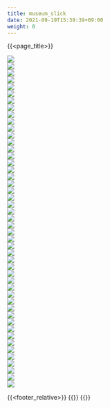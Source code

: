 ```yaml
---
title: museum_slick
date: 2021-09-19T15:39:39+09:00
weight: 0
---
```


{{<page_title>}}
<!-- Slider main container -->
<div class="single-item">
<div><img src="http://morihiro.sakura.ne.jp/pictures/001.jpg"></div>
<div><img src="http://morihiro.sakura.ne.jp/pictures/002.jpg"></div>
<div><img src="http://morihiro.sakura.ne.jp/pictures/003.jpg"></div>
<div><img src="http://morihiro.sakura.ne.jp/pictures/004.jpg"></div>
<div><img src="http://morihiro.sakura.ne.jp/pictures/005.jpg"></div>
<div><img src="http://morihiro.sakura.ne.jp/pictures/006.jpg"></div>
<div><img src="http://morihiro.sakura.ne.jp/pictures/007.jpg"></div>
<div><img src="http://morihiro.sakura.ne.jp/pictures/008.jpg"></div>
<div><img src="http://morihiro.sakura.ne.jp/pictures/009.jpg"></div>
<div><img src="http://morihiro.sakura.ne.jp/pictures/010.jpg"></div>
<div><img src="http://morihiro.sakura.ne.jp/pictures/011.jpg"></div>
<div><img src="http://morihiro.sakura.ne.jp/pictures/012.jpg"></div>
<div><img src="http://morihiro.sakura.ne.jp/pictures/013.jpg"></div>
<div><img src="http://morihiro.sakura.ne.jp/pictures/014.jpg"></div>
<div><img src="http://morihiro.sakura.ne.jp/pictures/015.jpg"></div>
<div><img src="http://morihiro.sakura.ne.jp/pictures/016.jpg"></div>
<div><img src="http://morihiro.sakura.ne.jp/pictures/017.jpg"></div>
<div><img src="http://morihiro.sakura.ne.jp/pictures/018.jpg"></div>
<div><img src="http://morihiro.sakura.ne.jp/pictures/019.jpg"></div>
<div><img src="http://morihiro.sakura.ne.jp/pictures/020.jpg"></div>
<div><img src="http://morihiro.sakura.ne.jp/pictures/021.jpg"></div>
<div><img src="http://morihiro.sakura.ne.jp/pictures/022.jpg"></div>
<div><img src="http://morihiro.sakura.ne.jp/pictures/023.jpg"></div>
<div><img src="http://morihiro.sakura.ne.jp/pictures/024.jpg"></div>
<div><img src="http://morihiro.sakura.ne.jp/pictures/025.jpg"></div>
<div><img src="http://morihiro.sakura.ne.jp/pictures/026.jpg"></div>
<div><img src="http://morihiro.sakura.ne.jp/pictures/027.jpg"></div>
<div><img src="http://morihiro.sakura.ne.jp/pictures/028.jpg"></div>
<div><img src="http://morihiro.sakura.ne.jp/pictures/029.jpg"></div>
<div><img src="http://morihiro.sakura.ne.jp/pictures/030.jpg"></div>
<div><img src="http://morihiro.sakura.ne.jp/pictures/031.jpg"></div>
<div><img src="http://morihiro.sakura.ne.jp/pictures/032.jpg"></div>
<div><img src="http://morihiro.sakura.ne.jp/pictures/033.jpg"></div>
<div><img src="http://morihiro.sakura.ne.jp/pictures/034.jpg"></div>
<div><img src="http://morihiro.sakura.ne.jp/pictures/035.jpg"></div>
<div><img src="http://morihiro.sakura.ne.jp/pictures/036.jpg"></div>
<div><img src="http://morihiro.sakura.ne.jp/pictures/037.jpg"></div>
<div><img src="http://morihiro.sakura.ne.jp/pictures/038.jpg"></div>
<div><img src="http://morihiro.sakura.ne.jp/pictures/039.jpg"></div>
<div><img src="http://morihiro.sakura.ne.jp/pictures/040.jpg"></div>
<div><img src="http://morihiro.sakura.ne.jp/pictures/041.jpg"></div>
<div><img src="http://morihiro.sakura.ne.jp/pictures/042.jpg"></div>
<div><img src="http://morihiro.sakura.ne.jp/pictures/043.jpg"></div>
<div><img src="http://morihiro.sakura.ne.jp/pictures/044.jpg"></div>
<div><img src="http://morihiro.sakura.ne.jp/pictures/045.jpg"></div>
<div><img src="http://morihiro.sakura.ne.jp/pictures/046.jpg"></div>
<div><img src="http://morihiro.sakura.ne.jp/pictures/047.jpg"></div>
<div><img src="http://morihiro.sakura.ne.jp/pictures/048.jpg"></div>
</div>

{{<footer_relative>}}
{{<slick>}}
{{<js>}}